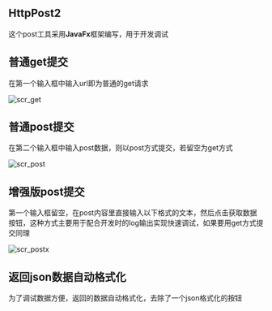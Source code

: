 ## HttpPost2

这个post工具采用**JavaFx**框架编写，用于开发调试

## 普通get提交
在第一个输入框中输入url即为普通的get请求

![scr_get](https://www.yzjlb.net/img/scr_get.png)

## 普通post提交
在第二个输入框中输入post数据，则以post方式提交，若留空为get方式

![scr_post](https://www.yzjlb.net/img/scr_post.png)

## 增强版post提交
第一个输入框留空，在post内容里直接输入以下格式的文本，然后点击获取数据按钮，这种方式主要用于配合开发时的log输出实现快速调试，如果要用get方式提交同理

![scr_postx](https://www.yzjlb.net/img/scr_postx.png)

## 返回json数据自动格式化
为了调试数据方便，返回的数据自动格式化，去除了一个json格式化的按钮
